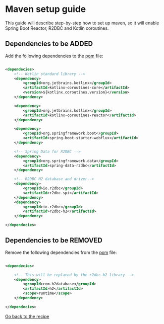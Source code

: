 # Maven setup guide

This guide will describe step-by-step how to set up maven, so it will enable Spring Boot Reactor, R2DBC and Kotlin
coroutines.

## Dependencies to be ADDED

Add the following dependencies to the [pom](../../../java-to-kotlin-complete/pom.xml) file:

```xml

<dependecies>
    <!-- Kotlin standard library -->
    <dependency>
        <groupId>org.jetbrains.kotlinx</groupId>
        <artifactId>kotlinx-coroutines-core</artifactId>
        <version>${kotlinx.coroutines.version}</version>
    </dependency>

    <dependency>
        <groupId>org.jetbrains.kotlinx</groupId>
        <artifactId>kotlinx-coroutines-reactor</artifactId>
    </dependency>

    <dependency>
        <groupId>org.springframework.boot</groupId>
        <artifactId>spring-boot-starter-webflux</artifactId>
    </dependency>

    <!-- Spring Data for R2DBC -->
    <dependency>
        <groupId>org.springframework.data</groupId>
        <artifactId>spring-data-r2dbc</artifactId>
    </dependency>

    <!-- R2DBC H2 database and driver-->
    <dependency>
        <groupId>io.r2dbc</groupId>
        <artifactId>r2dbc-spi</artifactId>
    </dependency>
    <dependency>
        <groupId>io.r2dbc</groupId>
        <artifactId>r2dbc-h2</artifactId>
    </dependency>

</dependecies>

```

## Dependencies to be REMOVED

Remove the following dependencies from the [pom](../../../java-to-kotlin-complete/pom.xml) file:

```xml

<dependecies>

    <!-- This will be replaced by the r2dbc-h2 library -->
    <dependency>
        <groupId>com.h2database</groupId>
        <artifactId>h2</artifactId>
        <scope>runtime</scope>
    </dependency>

</dependecies>
```

[Go back to the recipe](Recipe.md)

